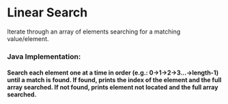 # Linear Search

Iterate through an array of elements searching for a matching value/element. 

### Java Implementation: 
#### Search each element one at a time in order (e.g.: 0->1->2->3...->length-1) until a match is found. If found, prints the index of the element and the full array searched. If not found, prints element not located and the full array searched. 